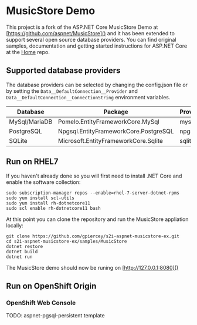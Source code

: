 # MusicStore Demo

This project is a fork of the ASP.NET Core MusicStore Demo at [https://github.com/aspnet/MusicStore]() and it has been extended to support several open source database providers. You can find original samples, documentation and getting started instructions for ASP.NET Core at the [Home](https://github.com/aspnet/home) repo.

## Supported database providers

The database providers can be selected by changing the config.json file or by setting the `Data__DefaultConnection__Provider` and `Data__DefaultConnection__ConnectionString` environment variables.

| Database             | Package                                 | Provider  | Connection string example |
| -------------------- | --------------------------------------- | --------- | ------------------------- |
| MySql/MariaDB        | Pomelo.EntityFrameworkCore.MySql        | mysql     | "server=127.0.0.1;port=3306;database=musicstore;uid=root;pwd=root;" |
| PostgreSQL           | Npgsql.EntityFrameworkCore.PostgreSQL   | npgsql    | "Host=localhost;Database=musicstore;Username=musicstore;Password=musicstore" |
| SQLite               | Microsoft.EntityFrameworkCore.Sqlite    | sqlite    | "data source=musicstore.db;" |


## Run on RHEL7
If you haven't already done so you will first need to install .NET Core and enable the software collection:
```
sudo subscription-manager repos --enable=rhel-7-server-dotnet-rpms
sudo yum install scl-utils
sudo yum install rh-dotnetcore11
sudo scl enable rh-dotnetcore11 bash
```
At this point you can clone the repository and run the MusicStore appliation locally:
```
git clone https://github.com/gpiercey/s2i-aspnet-musicstore-ex.git
cd s2i-aspnet-musicstore-ex/samples/MusicStore
dotnet restore
dotnet build
dotnet run
```
The MusicStore demo should now be runing on [http://127.0.0.1:8080]()

## Run on OpenShift Origin

### OpenShift Web Console

TODO: aspnet-pgsql-persistent template
